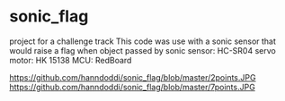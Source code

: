 # sonic_flag
project for a challenge track
This code was use with a sonic sensor that would raise a flag when object passed by
sonic sensor: HC-SR04
servo motor: HK 15138
MCU: RedBoard

https://github.com/hanndoddi/sonic_flag/blob/master/2points.JPG
https://github.com/hanndoddi/sonic_flag/blob/master/7points.JPG
